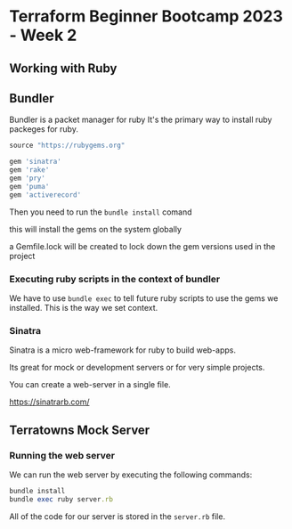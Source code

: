 # Terraform Beginner Bootcamp 2023 - Week 2

## Working with Ruby 

## Bundler

Bundler is a packet manager for ruby 
It's the primary way to install ruby packeges for ruby. 

```rb
source "https://rubygems.org"

gem 'sinatra'
gem 'rake'
gem 'pry'
gem 'puma'
gem 'activerecord'
```

Then you need to run the `bundle install` comand

this will install the gems on the system globally 

a Gemfile.lock will be created to lock down the gem versions used in the project 

### Executing ruby scripts in the context of bundler 

We have to use `bundle exec` to tell future ruby scripts to use the gems we installed. This is the way we set context.


### Sinatra

Sinatra is a micro web-framework for ruby to build web-apps.

Its great for mock or development servers or for very simple projects.

You can create a web-server in a single file.

https://sinatrarb.com/


## Terratowns Mock Server

### Running the web server

We can run the web server by executing the following commands:

```rb
bundle install
bundle exec ruby server.rb
```

All of the code for our server is stored in the `server.rb` file.
